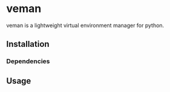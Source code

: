 # veman

veman is a lightweight virtual environment manager for python.

## Installation

### Dependencies

## Usage

